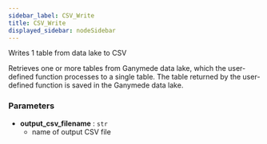 ```yaml
---
sidebar_label: CSV_Write
title: CSV_Write
displayed_sidebar: nodeSidebar
---
```


Writes 1 table from data lake to CSV

Retrieves one or more tables from Ganymede data lake, which the user-defined function processes
to a single table.  The table returned by the user-defined function is saved in the Ganymede
data lake.


### Parameters
- **output_csv_filename** : `str`
  - name of output CSV file